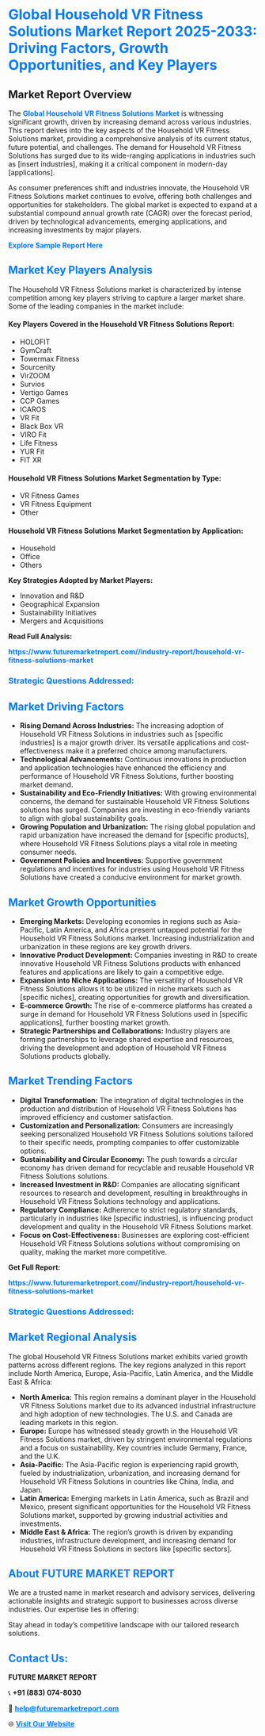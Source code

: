 <h1 style="color: #007BFF;">Global Household VR Fitness Solutions Market Report 2025-2033: Driving Factors, Growth Opportunities, and Key Players</h1>

<section id="overview">
<h2>Market Report Overview</h2>
<p>The <a href="https://www.futuremarketreport.com//industry-report/household-vr-fitness-solutions-market" style="color: #007BFF; text-decoration: none;"><strong>Global Household VR Fitness Solutions Market</strong></a> is witnessing significant growth, driven by increasing demand across various industries. This report delves into the key aspects of the Household VR Fitness Solutions market, providing a comprehensive analysis of its current status, future potential, and challenges. The demand for Household VR Fitness Solutions has surged due to its wide-ranging applications in industries such as [insert industries], making it a critical component in modern-day [applications].</p>
<p>As consumer preferences shift and industries innovate, the Household VR Fitness Solutions market continues to evolve, offering both challenges and opportunities for stakeholders. The global market is expected to expand at a substantial compound annual growth rate (CAGR) over the forecast period, driven by technological advancements, emerging applications, and increasing investments by major players.</p>
</section>

<section id="overview">
<p><a href="https://www.futuremarketreport.com//request-sample/reportId=51931" style="color: #007BFF; text-decoration: none;"><strong>Explore Sample Report Here</strong></a></p>
</section>

<section id="key-players">
<h2 style="color: #007BFF;">Market Key Players Analysis</h2>
<p>The Household VR Fitness Solutions market is characterized by intense competition among key players striving to capture a larger market share. Some of the leading companies in the market include:</p>
<h4>Key Players Covered in the Household VR Fitness Solutions Report:</h4>
<ul><li>HOLOFIT</li><li>GymCraft</li><li>Towermax Fitness</li><li>Sourcenity</li><li>VirZOOM</li><li>Survios</li><li>Vertigo Games</li><li>CCP Games</li><li>ICAROS</li><li>VR Fit</li><li>Black Box VR</li><li>VIRO Fit</li><li>Life Fitness</li><li>YUR Fit</li><li>FIT XR</li></ul>
<h4>Household VR Fitness Solutions Market Segmentation by Type:</h4>
<ul><li>VR Fitness Games</li><li>VR Fitness Equipment</li><li>Other</li></ul>

<h4>Household VR Fitness Solutions Market Segmentation by Application:</h4>
<ul><li>Household</li><li>Office</li><li>Others</li></ul>
<p><strong>Key Strategies Adopted by Market Players:</strong></p>
<ul>
<li>Innovation and R&D</li>
<li>Geographical Expansion</li>
<li>Sustainability Initiatives</li>
<li>Mergers and Acquisitions</li>
</ul>
</section>

<section>
<p><strong>Read Full Analysis: </strong></p><a href="https://www.futuremarketreport.com//industry-report/household-vr-fitness-solutions-market" style="color: #007BFF; text-decoration: none;"><strong>https://www.futuremarketreport.com//industry-report/household-vr-fitness-solutions-market</strong></a>
<h3 style="color: #007BFF;">Strategic Questions Addressed:</h3>
</section>

<section id="driving-factors">
<h2 style="color: #007BFF;">Market Driving Factors</h2>
<ul>
<li><strong>Rising Demand Across Industries:</strong> The increasing adoption of Household VR Fitness Solutions in industries such as [specific industries] is a major growth driver. Its versatile applications and cost-effectiveness make it a preferred choice among manufacturers.</li>
<li><strong>Technological Advancements:</strong> Continuous innovations in production and application technologies have enhanced the efficiency and performance of Household VR Fitness Solutions, further boosting market demand.</li>
<li><strong>Sustainability and Eco-Friendly Initiatives:</strong> With growing environmental concerns, the demand for sustainable Household VR Fitness Solutions solutions has surged. Companies are investing in eco-friendly variants to align with global sustainability goals.</li>
<li><strong>Growing Population and Urbanization:</strong> The rising global population and rapid urbanization have increased the demand for [specific products], where Household VR Fitness Solutions plays a vital role in meeting consumer needs.</li>
<li><strong>Government Policies and Incentives:</strong> Supportive government regulations and incentives for industries using Household VR Fitness Solutions have created a conducive environment for market growth.</li>
</ul>
</section>

<section id="growth-opportunities">
<h2 style="color: #007BFF;">Market Growth Opportunities</h2>
<ul>
<li><strong>Emerging Markets:</strong> Developing economies in regions such as Asia-Pacific, Latin America, and Africa present untapped potential for the Household VR Fitness Solutions market. Increasing industrialization and urbanization in these regions are key growth drivers.</li>
<li><strong>Innovative Product Development:</strong> Companies investing in R&D to create innovative Household VR Fitness Solutions products with enhanced features and applications are likely to gain a competitive edge.</li>
<li><strong>Expansion into Niche Applications:</strong> The versatility of Household VR Fitness Solutions allows it to be utilized in niche markets such as [specific niches], creating opportunities for growth and diversification.</li>
<li><strong>E-commerce Growth:</strong> The rise of e-commerce platforms has created a surge in demand for Household VR Fitness Solutions used in [specific applications], further boosting market growth.</li>
<li><strong>Strategic Partnerships and Collaborations:</strong> Industry players are forming partnerships to leverage shared expertise and resources, driving the development and adoption of Household VR Fitness Solutions products globally.</li>
</ul>
</section>

<section id="trending-factors">
<h2 style="color: #007BFF;">Market Trending Factors</h2>
<ul>
<li><strong>Digital Transformation:</strong> The integration of digital technologies in the production and distribution of Household VR Fitness Solutions has improved efficiency and customer satisfaction.</li>
<li><strong>Customization and Personalization:</strong> Consumers are increasingly seeking personalized Household VR Fitness Solutions solutions tailored to their specific needs, prompting companies to offer customizable options.</li>
<li><strong>Sustainability and Circular Economy:</strong> The push towards a circular economy has driven demand for recyclable and reusable Household VR Fitness Solutions solutions.</li>
<li><strong>Increased Investment in R&D:</strong> Companies are allocating significant resources to research and development, resulting in breakthroughs in Household VR Fitness Solutions technology and applications.</li>
<li><strong>Regulatory Compliance:</strong> Adherence to strict regulatory standards, particularly in industries like [specific industries], is influencing product development and quality in the Household VR Fitness Solutions market.</li>
<li><strong>Focus on Cost-Effectiveness:</strong> Businesses are exploring cost-efficient Household VR Fitness Solutions solutions without compromising on quality, making the market more competitive.</li>
</ul>
</section>

<section>
<p><strong>Get Full Report: </strong></p><a href="https://www.futuremarketreport.com//industry-report/household-vr-fitness-solutions-market" style="color: #007BFF; text-decoration: none;"><strong>https://www.futuremarketreport.com//industry-report/household-vr-fitness-solutions-market</strong></a>
<h3 style="color: #007BFF;">Strategic Questions Addressed:</h3>
</section>


<section id="regional-analysis">
<h2 style="color: #007BFF;">Market Regional Analysis</h2>
<p>The global Household VR Fitness Solutions market exhibits varied growth patterns across different regions. The key regions analyzed in this report include North America, Europe, Asia-Pacific, Latin America, and the Middle East & Africa:</p>
<ul>
<li><strong>North America:</strong> This region remains a dominant player in the Household VR Fitness Solutions market due to its advanced industrial infrastructure and high adoption of new technologies. The U.S. and Canada are leading markets in this region.</li>
<li><strong>Europe:</strong> Europe has witnessed steady growth in the Household VR Fitness Solutions market, driven by stringent environmental regulations and a focus on sustainability. Key countries include Germany, France, and the U.K.</li>
<li><strong>Asia-Pacific:</strong> The Asia-Pacific region is experiencing rapid growth, fueled by industrialization, urbanization, and increasing demand for Household VR Fitness Solutions in countries like China, India, and Japan.</li>
<li><strong>Latin America:</strong> Emerging markets in Latin America, such as Brazil and Mexico, present significant opportunities for the Household VR Fitness Solutions market, supported by growing industrial activities and investments.</li>
<li><strong>Middle East & Africa:</strong> The region’s growth is driven by expanding industries, infrastructure development, and increasing demand for Household VR Fitness Solutions in sectors like [specific sectors].</li>
</ul>
</section>

<footer>
<h2 style="color: #007BFF;">About FUTURE MARKET REPORT</h2>
<p>We are a trusted name in market research and advisory services, delivering actionable insights and strategic support to businesses across diverse industries. Our expertise lies in offering:</p>

<p>Stay ahead in today’s competitive landscape with our tailored research solutions.</p>

<h2 style="color: #007BFF;">Contact Us:</h2>
<p><strong>FUTURE MARKET REPORT</strong></p>
<p>📞 <strong>+91 (883) 074-8030</strong></p>
<p>📧 <strong><a href="mailto:help@futuremarketreport.com" style="color: #007BFF;">help@futuremarketreport.com</a></strong></p>
<p>🌐 <strong><a href="https://www.futuremarketreport.com/" style="color: #007BFF;">Visit Our Website</a></strong></p>
</footer>